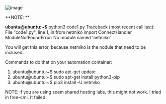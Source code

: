 ![image](https://user-images.githubusercontent.com/45974876/111310493-271d4700-8683-11eb-8fd5-d3ef5766bfdf.png)


**NOTE: **

**ubuntu@ubuntu:~$** python3 code1.py 
Traceback (most recent call last):
  File "code1.py", line 1, in <module>
    from netmiko import ConnectHandler
ModuleNotFoundError: No module named 'netmiko'

 You will get this error, because netmiko is the nodule that need to be inclused.
 
 Commands to do that on your automation container: 
 
 1. ubuntu@ubuntu:~$ sudo apt-get update
 2. ubuntu@ubuntu:~$ sudo apt-get install python3-pip
 3. ubuntu@ubuntu:~$ pip3 install -U netmiko
 
 NOTE: if you are using soem shared hosting labs, this might not work. I tried in free-cml. It failed.
 
 
